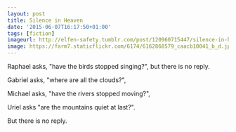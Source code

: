 ```yaml
---
layout: post
title: Silence in Heaven
date: '2015-06-07T16:17:50+01:00'
tags: [fiction]
imageurl: http://elfen-safety.tumblr.com/post/120960715447/silence-in-heaven
image: https://farm7.staticflickr.com/6174/6162868579_caacb10041_b_d.jpg
---
```


Raphael asks, "have the birds stopped singing?", but there is no reply.

Gabriel asks, "where are all the clouds?",

Michael asks, "have the rivers stopped moving?",

Uriel asks "are the mountains quiet at last?".

But there is no reply.
